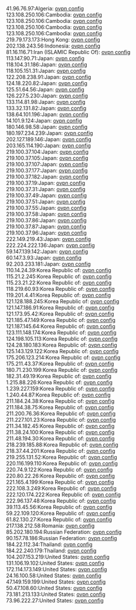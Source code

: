 41.96.76.97:Algeria: [ovpn config](vpn/41_96_76_97.ovpn)  
123.108.250.106:Cambodia: [ovpn config](vpn/123_108_250_106.ovpn)  
123.108.250.106:Cambodia: [ovpn config](vpn/123_108_250_106.ovpn)  
123.108.250.106:Cambodia: [ovpn config](vpn/123_108_250_106.ovpn)  
123.108.250.106:Cambodia: [ovpn config](vpn/123_108_250_106.ovpn)  
219.79.173.173:Hong Kong: [ovpn config](vpn/219_79_173_173.ovpn)  
202.138.243.56:Indonesia: [ovpn config](vpn/202_138_243_56.ovpn)  
81.16.116.71:Iran (ISLAMIC Republic Of): [ovpn config](vpn/81_16_116_71.ovpn)  
113.147.90.71:Japan: [ovpn config](vpn/113_147_90_71.ovpn)  
118.104.31.186:Japan: [ovpn config](vpn/118_104_31_186.ovpn)  
118.105.151.31:Japan: [ovpn config](vpn/118_105_151_31.ovpn)  
122.208.238.91:Japan: [ovpn config](vpn/122_208_238_91.ovpn)  
124.18.220.82:Japan: [ovpn config](vpn/124_18_220_82.ovpn)  
125.51.64.56:Japan: [ovpn config](vpn/125_51_64_56.ovpn)  
126.227.5.230:Japan: [ovpn config](vpn/126_227_5_230.ovpn)  
133.114.81.98:Japan: [ovpn config](vpn/133_114_81_98.ovpn)  
133.32.131.82:Japan: [ovpn config](vpn/133_32_131_82.ovpn)  
138.64.101.196:Japan: [ovpn config](vpn/138_64_101_196.ovpn)  
14.101.9.124:Japan: [ovpn config](vpn/14_101_9_124.ovpn)  
180.146.98.58:Japan: [ovpn config](vpn/180_146_98_58.ovpn)  
180.197.234.239:Japan: [ovpn config](vpn/180_197_234_239.ovpn)  
202.127.189.146:Japan: [ovpn config](vpn/202_127_189_146.ovpn)  
203.165.114.190:Japan: [ovpn config](vpn/203_165_114_190.ovpn)  
219.100.37.104:Japan: [ovpn config](vpn/219_100_37_104.ovpn)  
219.100.37.105:Japan: [ovpn config](vpn/219_100_37_105.ovpn)  
219.100.37.107:Japan: [ovpn config](vpn/219_100_37_107.ovpn)  
219.100.37.177:Japan: [ovpn config](vpn/219_100_37_177.ovpn)  
219.100.37.182:Japan: [ovpn config](vpn/219_100_37_182.ovpn)  
219.100.37.19:Japan: [ovpn config](vpn/219_100_37_19.ovpn)  
219.100.37.31:Japan: [ovpn config](vpn/219_100_37_31.ovpn)  
219.100.37.49:Japan: [ovpn config](vpn/219_100_37_49.ovpn)  
219.100.37.51:Japan: [ovpn config](vpn/219_100_37_51.ovpn)  
219.100.37.55:Japan: [ovpn config](vpn/219_100_37_55.ovpn)  
219.100.37.58:Japan: [ovpn config](vpn/219_100_37_58.ovpn)  
219.100.37.86:Japan: [ovpn config](vpn/219_100_37_86.ovpn)  
219.100.37.87:Japan: [ovpn config](vpn/219_100_37_87.ovpn)  
219.100.37.96:Japan: [ovpn config](vpn/219_100_37_96.ovpn)  
222.149.219.43:Japan: [ovpn config](vpn/222_149_219_43.ovpn)  
222.224.222.136:Japan: [ovpn config](vpn/222_224_222_136.ovpn)  
59.147.139.142:Japan: [ovpn config](vpn/59_147_139_142.ovpn)  
60.147.3.93:Japan: [ovpn config](vpn/60_147_3_93.ovpn)  
92.203.233.181:Japan: [ovpn config](vpn/92_203_233_181.ovpn)  
110.14.24.39:Korea Republic of: [ovpn config](vpn/110_14_24_39.ovpn)  
115.21.2.245:Korea Republic of: [ovpn config](vpn/115_21_2_245.ovpn)  
115.23.21.22:Korea Republic of: [ovpn config](vpn/115_23_21_22.ovpn)  
118.219.60.93:Korea Republic of: [ovpn config](vpn/118_219_60_93.ovpn)  
119.201.4.41:Korea Republic of: [ovpn config](vpn/119_201_4_41.ovpn)  
121.128.188.245:Korea Republic of: [ovpn config](vpn/121_128_188_245.ovpn)  
121.147.186.91:Korea Republic of: [ovpn config](vpn/121_147_186_91.ovpn)  
121.173.95.42:Korea Republic of: [ovpn config](vpn/121_173_95_42.ovpn)  
121.185.47.149:Korea Republic of: [ovpn config](vpn/121_185_47_149.ovpn)  
121.187.145.64:Korea Republic of: [ovpn config](vpn/121_187_145_64.ovpn)  
123.111.148.174:Korea Republic of: [ovpn config](vpn/123_111_148_174.ovpn)  
124.198.105.113:Korea Republic of: [ovpn config](vpn/124_198_105_113.ovpn)  
124.28.180.183:Korea Republic of: [ovpn config](vpn/124_28_180_183.ovpn)  
125.143.129.122:Korea Republic of: [ovpn config](vpn/125_143_129_122.ovpn)  
175.206.123.214:Korea Republic of: [ovpn config](vpn/175_206_123_214.ovpn)  
175.211.43.37:Korea Republic of: [ovpn config](vpn/175_211_43_37.ovpn)  
180.71.230.199:Korea Republic of: [ovpn config](vpn/180_71_230_199.ovpn)  
182.31.49.19:Korea Republic of: [ovpn config](vpn/182_31_49_19.ovpn)  
1.215.88.226:Korea Republic of: [ovpn config](vpn/1_215_88_226.ovpn)  
1.239.227.159:Korea Republic of: [ovpn config](vpn/1_239_227_159.ovpn)  
1.240.44.87:Korea Republic of: [ovpn config](vpn/1_240_44_87.ovpn)  
211.184.24.38:Korea Republic of: [ovpn config](vpn/211_184_24_38.ovpn)  
211.184.38.75:Korea Republic of: [ovpn config](vpn/211_184_38_75.ovpn)  
211.200.76.36:Korea Republic of: [ovpn config](vpn/211_200_76_36.ovpn)  
211.227.101.23:Korea Republic of: [ovpn config](vpn/211_227_101_23.ovpn)  
211.34.182.45:Korea Republic of: [ovpn config](vpn/211_34_182_45.ovpn)  
211.38.24.100:Korea Republic of: [ovpn config](vpn/211_38_24_100.ovpn)  
211.48.194.30:Korea Republic of: [ovpn config](vpn/211_48_194_30.ovpn)  
218.239.185.88:Korea Republic of: [ovpn config](vpn/218_239_185_88.ovpn)  
218.37.44.201:Korea Republic of: [ovpn config](vpn/218_37_44_201.ovpn)  
219.255.131.52:Korea Republic of: [ovpn config](vpn/219_255_131_52.ovpn)  
220.116.199.110:Korea Republic of: [ovpn config](vpn/220_116_199_110.ovpn)  
220.74.9.122:Korea Republic of: [ovpn config](vpn/220_74_9_122.ovpn)  
220.80.22.26:Korea Republic of: [ovpn config](vpn/220_80_22_26.ovpn)  
221.165.4.199:Korea Republic of: [ovpn config](vpn/221_165_4_199.ovpn)  
222.108.3.249:Korea Republic of: [ovpn config](vpn/222_108_3_249.ovpn)  
222.120.174.222:Korea Republic of: [ovpn config](vpn/222_120_174_222.ovpn)  
222.96.137.48:Korea Republic of: [ovpn config](vpn/222_96_137_48.ovpn)  
39.113.45.56:Korea Republic of: [ovpn config](vpn/39_113_45_56.ovpn)  
59.22.109.120:Korea Republic of: [ovpn config](vpn/59_22_109_120.ovpn)  
61.82.130.27:Korea Republic of: [ovpn config](vpn/61_82_130_27.ovpn)  
217.138.212.58:Romania: [ovpn config](vpn/217_138_212_58.ovpn)  
85.202.180.194:Russian Federation: [ovpn config](vpn/85_202_180_194.ovpn)  
90.157.78.186:Russian Federation: [ovpn config](vpn/90_157_78_186.ovpn)  
184.22.112.34:Thailand: [ovpn config](vpn/184_22_112_34.ovpn)  
184.22.240.179:Thailand: [ovpn config](vpn/184_22_240_179.ovpn)  
104.207.153.219:United States: [ovpn config](vpn/104_207_153_219.ovpn)  
131.106.19.102:United States: [ovpn config](vpn/131_106_19_102.ovpn)  
172.114.173.149:United States: [ovpn config](vpn/172_114_173_149.ovpn)  
24.16.100.58:United States: [ovpn config](vpn/24_16_100_58.ovpn)  
47.149.159.199:United States: [ovpn config](vpn/47_149_159_199.ovpn)  
50.47.108.60:United States: [ovpn config](vpn/50_47_108_60.ovpn)  
73.181.213.133:United States: [ovpn config](vpn/73_181_213_133.ovpn)  
73.96.222.27:United States: [ovpn config](vpn/73_96_222_27.ovpn)  
